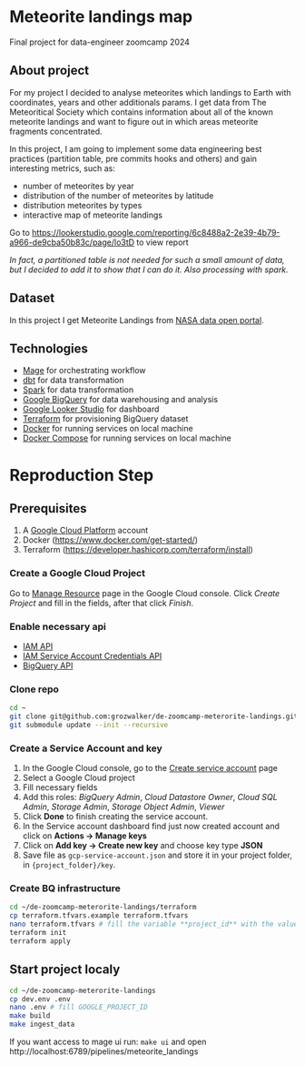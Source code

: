 # Meteorite landings map
Final project for data-engineer zoomcamp 2024

## About project

For my project I decided to analyse meteorites which landings to Earth with coordinates, years and other additionals params. I get data from The Meteoritical Society which contains information about all of the known meteorite landings and want to figure out in which areas meteorite fragments concentrated.

In this project, I am going to implement some data engineering best practices (partition table, pre commits hooks and others) and gain interesting metrics, such as:

* number of meteorites by year
* distribution of the number of meteorites by latitude
* distribution meteorites by types
* interactive map of meteorite landings

Go to https://lookerstudio.google.com/reporting/6c8488a2-2e39-4b79-a966-de9cba50b83c/page/lo3tD to view report

_In fact, a partitioned table is not needed for such a small amount of data, but I decided to add it to show that I can do it. Also processing with spark._

## Dataset

In this project I get Meteorite Landings from [NASA data open portal](https://data.nasa.gov/Space-Science/Meteorite-Landings/gh4g-9sfh/about_data).

## Technologies

* [Mage](https://www.mage.ai/) for orchestrating workflow
* [dbt](https://www.getdbt.com/) for data transformation
* [Spark](https://spark.apache.org/) for data transformation
* [Google BigQuery](https://cloud.google.com/bigquery) for data warehousing and analysis
* [Google Looker Studio](https://lookerstudio.google.com) for dashboard
* [Terraform](https://www.terraform.io/) for provisioning BigQuery dataset
* [Docker](https://www.docker.com/) for running services on local machine
* [Docker Compose](https://docs.docker.com/compose/install/) for running services on local machine


# Reproduction Step

## Prerequisites

1. A [Google Cloud Platform](https://cloud.google.com/) account
1. Docker (https://www.docker.com/get-started/)
1. Terraform (https://developer.hashicorp.com/terraform/install)

### Create a Google Cloud Project

Go to [Manage Resource](https://console.cloud.google.com/cloud-resource-manager) page in the Google Cloud console. Click _Create Project_ and fill in the fields, after that click _Finish_.

### Enable necessary api

* [IAM API](https://console.cloud.google.com/flows/enableapi?apiid=iam.googleapis.com)
* [IAM Service Account Credentials API](https://console.cloud.google.com/apis/library/iamcredentials.googleapis.com)
* [BigQuery API](https://console.cloud.google.com/marketplace/product/google/bigquery.googleapis.com)

### Clone repo

``` bash
cd ~
git clone git@github.com:grozwalker/de-zoomcamp-meterorite-landings.git
git submodule update --init --recursive
```

### Create a Service Account and key

1. In the Google Cloud console, go to the [Create service account](https://console.cloud.google.com/projectselector/iam-admin/serviceaccounts/create) page
1. Select a Google Cloud project
1. Fill necessary fields
1. Add this roles: _BigQuery Admin_, _Cloud Datastore Owner_, _Cloud SQL Admin_, _Storage Admin_, _Storage Object Admin_, _Viewer_
1. Click **Done** to finish creating the service account.
1. In the Service account dashboard find just now created account and click on **Actions -> Manage keys**
1. Click on **Add key -> Create new key** and choose key type **JSON**
1. Save file as `gcp-service-account.json` and store it in your project folder, in `{project_folder}/key`.

### Create BQ infrastructure

```bash
cd ~/de-zoomcamp-meterorite-landings/terraform
cp terraform.tfvars.example terraform.tfvars
nano terraform.tfvars # fill the variable **project_id** with the value of the project ID that you created above
terraform init
terraform apply
```


## Start project localy

```bash
cd ~/de-zoomcamp-meterorite-landings
cp dev.env .env
nano .env # fill GOOGLE_PROJECT_ID
make build
make ingest_data
```

If you want access to mage ui run: `make ui` and open http://localhost:6789/pipelines/meteorite_landings
